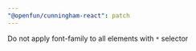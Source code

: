 ```yaml
---
"@openfun/cunningham-react": patch
---
```


Do not apply font-family to all elements with `*` selector
